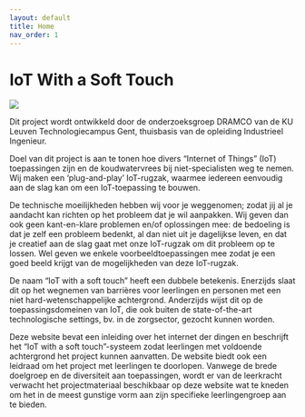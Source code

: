 ```yaml
---
layout: default
title: Home
nav_order: 1
---
```


# IoT With a Soft Touch

![](./assets/images/promo.gif)

Dit project wordt ontwikkeld door de onderzoeksgroep DRAMCO van de KU Leuven Technologiecampus Gent, thuisbasis van de opleiding Industrieel Ingenieur. 

Doel van dit project is aan te tonen hoe divers “Internet of Things” (IoT) toepassingen zijn en de koudwatervrees bij niet-specialisten weg te nemen. Wij maken een ‘plug-and-play’ IoT-rugzak, waarmee iedereen eenvoudig aan de slag kan om een IoT-toepassing te bouwen. 

De technische moeilijkheden hebben wij voor je weggenomen; zodat jij al je aandacht kan richten op het probleem dat je wil aanpakken. Wij geven dan ook geen kant-en-klare problemen en/of oplossingen mee: de bedoeling is dat je zelf een probleem bedenkt, al dan niet uit je dagelijkse leven, en dat je creatief aan de slag gaat met onze IoT-rugzak om dit probleem op te lossen. Wel geven we enkele voorbeeldtoepassingen mee zodat je een goed beeld krijgt van de mogelijkheden van deze IoT-rugzak.

De naam “IoT with a soft touch” heeft een dubbele betekenis. 
Enerzijds slaat dit op het wegnemen van barrières voor leerlingen en personen met een niet hard-wetenschappelijke achtergrond. 
Anderzijds wijst dit op de toepassingsdomeinen van IoT, die ook buiten de state-of-the-art technologische settings, bv. in de zorgsector, gezocht kunnen worden.

Deze website bevat een inleiding over het internet der dingen en beschrijft het “IoT with a soft touch”-systeem zodat leerlingen met voldoende achtergrond het project kunnen aanvatten. 
De website biedt ook een leidraad om het project met leerlingen te doorlopen. Vanwege de brede doelgroep en de diversiteit aan toepassingen, wordt er van de leerkracht verwacht het 
projectmateriaal beschikbaar op deze website wat te kneden om het in de meest gunstige vorm aan zijn specifieke leerlingengroep aan te bieden.








